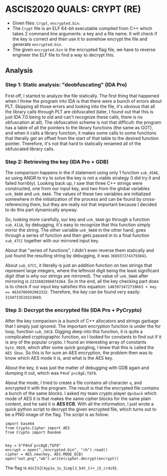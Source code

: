 # ASCIS2020 QUALS: CRYPT (RE)
- Given files: `Crypt`, `encrypted.bin`.
- The `Crypt` file is an ELF 64-bit executable compiled from C++ which takes 2 command line arguments: a key and a file name. It will check if the key is correct and then use it to somehow encrypt the file and generate `encrypted.bin`.
- The given `encrypted.bin` is the encrypted flag file, we have to reverse engineer the ELF file to find a way to decrypt this.
## Analysis

### Step 1: Static analysis: "deobfuscating" (IDA Pro)
First off, I started to analyze the file statically. The first thing that happened when I threw the program into IDA is that there were a bunch of errors about PLT. Skipping all those errors and looking into the file, it's obvious that all the library calls through PLT are obfuscated (later, I found out that this is just IDA 7.0 being to old and can't recognize these calls, there is no obfuscation at all). The obfuscation scheme is not that difficult: the program has a table of all the pointers to the library functions (the same as GOT), and when it calls a library function, it makes some calls to some functions that literally get an offset from the start of that table to the desired function pointer. Therefore, it's not that hard to statically renamed all of the obfuscated library calls.

### Step 2: Retrieving the key (IDA Pro + GDB)
The comparison happens in the if statement using only 1 function `sub_45AE`, so using ANGR to try to solve the key is not a viable strategy (I did try it and failed horribly). Looking back up, I saw that three C++ strings were constructed, one from our input key, and two from the global variables `unk_9A80` and `unk_9AA0`. The values of these two variables are initialized somewhere in the initialization of the process and can be found by cross-referencing them, but they are really not that important because I decided to do this part dynamically anyway.

So, looking more carefully, our key and `unk_9AA0` go through a function `sub_411A`, by debugging, it's easy to recognize that this function simply mirror the string. The other variable `unk_9A80` in the other hand, goes through a series of function and then gets passed in to a final function `sub_47CC` together with our mirrored input key. 

About that "series of functions", I didn't even reverse them statically and just found the resulting string by debugging, it was `3669372743793841`.

About `sub_47CC`, it literally is just an addition function on two strings that represent large integers, where the leftmost digit being the least significant digit (that is why our strings are mirrored). The value of `unk_9AA0` after mirroring is `2333602996074364`. So in the end, all the key checking part does is to check if our input key satisfies this equation: `1483973472739663 + key == 4634706992063332`. Therefore, the key can be found very easily: `3150733519323669`.

### Step 3: Decrypt the encrypted file (IDA Pro + PyCrypto)
After the key comparison is a bunch of C++ allocators and strings garbage that I simply just ignored. The important encryption function is under the for loop, function `sub_34C8`. Digging deep into this function, it is quite a complicated cryptographic function, so I looked for constants to find out if it is any of the popular crypto. I found an interesting array of constants `byte_9020`, which after some quick googling, I knew that this is called the `AES Sbox`. So this is for sure an AES encryption, the problem then was to know which AES mode it is, and what is the AES key.

About the key, it was just the matter of debugging with GDB again and dumping it out, which was ``P4nd`p<c8gE;T$F8``.

About the mode, I tried to create a file contains all character `a`, and encrypted it with the program. The result is that the encrypted file contains a bunch of the same blocks. I asked my team crypto player `@pcback` which mode of AES it is that makes the same cipher blocks for the same plain content, and he said it is **AES ECB**. With all the information, I just wrote a quick python script to decrypt the given encrypted file, which turns out to be a PNG image of the flag. The script is as follow:
```
import base64
from Crypto.Cipher import AES
from Crypto import Random


key = b"P4nd`p<c8gE;T$F8"
encrypt = open("./encrypted.bin", "rb").read()
cipher = AES.new(key, AES.MODE_ECB)
open("out.png","wb").write(cipher.decrypt(encrypt))
```
The flag is `ASCIS{C4yp1o_1s_5impl3_b4t_C++_i5_cr4z9}`.
